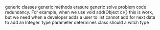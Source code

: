 generic classes 
generic methods
erasure
generic solve problem code redundancy. For example, when we use 
void add(Object o){} 
this is work, but we need when a developer 
adds a user to list cannot add for next data to add an Integer.
type parameter determines class should a witch type


